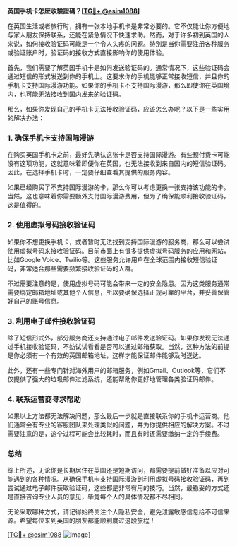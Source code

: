 **英国手机卡怎麽收驗證碼？[[TG💪+ @esim1088](https://t.me/s/esim1088)]**

在英国生活或者旅行时，拥有一张本地手机卡是非常必要的。它不仅能让你方便地与家人朋友保持联系，还能在紧急情况下快速求助。然而，对于许多初到英国的人来说，如何接收验证码可能是一个令人头疼的问题。特别是当你需要注册各种服务或验证账户时，验证码的接收方式直接影响你的使用体验。

首先，我们需要了解英国手机卡是如何发送验证码的。通常情况下，这些验证码会通过短信的形式发送到你的手机上。这要求你的手机能够正常接收短信，并且你的手机卡支持国际漫游功能。如果你的手机卡不支持国际漫游，那么即使你在英国境内，也可能无法接收到国内发来的验证码。

那么，如果你发现自己的手机卡无法接收验证码，应该怎么办呢？以下是一些实用的解决办法：

### 1. 确保手机卡支持国际漫游

在购买英国手机卡之前，最好先确认这张卡是否支持国际漫游。有些预付费卡可能没有这项功能，这就意味着即便你在英国，也无法接收到来自国内的短信验证码。因此，在选择手机卡时，一定要仔细查看其提供的服务内容。

如果已经购买了不支持国际漫游的卡，那么你可以考虑更换一张支持该功能的卡。当然，这也意味着你需要额外支付国际漫游费用，但为了确保能顺利接收验证码，这是值得的。

### 2. 使用虚拟号码接收验证码

如果你不想更换手机卡，或者暂时无法找到支持国际漫游的服务商，那么可以尝试使用虚拟号码来接收验证码。目前市面上有很多提供虚拟号码服务的应用和网站，比如Google Voice、Twilio等。这些服务允许用户在全球范围内接收短信验证码，非常适合那些需要频繁接收验证码的人群。

不过需要注意的是，使用虚拟号码可能会带来一定的安全隐患。因为这类服务通常需要绑定邮箱地址或其他个人信息，所以要确保选择正规可靠的平台，并妥善保管好自己的账号信息。

### 3. 利用电子邮件接收验证码

除了短信形式外，部分服务商还支持通过电子邮件发送验证码。如果你发现无法通过手机接收验证码，不妨试试看看是否可以通过邮箱获取。当然，这种方法的前提是你必须有一个有效的英国邮箱地址，这样才能保证邮件能够及时送达。

此外，还有一些专门针对海外用户的邮箱服务，例如Gmail、Outlook等，它们不仅提供了强大的垃圾邮件过滤系统，还能帮助你更好地管理各类验证码邮件。

### 4. 联系运营商寻求帮助

如果以上方法都无法解决问题，那么最后一步就是直接联系你的手机卡运营商。他们通常会有专业的客服团队来处理类似的问题，并为你提供相应的解决方案。不过需要注意的是，这个过程可能会比较耗时，而且有时还需要缴纳一定的手续费。

### 总结

综上所述，无论你是长期居住在英国还是短期访问，都需要提前做好准备以应对可能遇到的各种情况。从确保手机卡支持国际漫游到利用虚拟号码接收验证码，再到尝试通过电子邮件获取验证码，这些都是非常有用的技巧。当然，最稳妥的方式还是直接咨询专业人员的意见，毕竟每个人的具体情况都不尽相同。

无论采取哪种方式，请记得始终关注个人隐私安全，避免泄露敏感信息给不可信来源。希望每位来到英国的朋友都能顺利度过这段旅程！

[[TG💪+ @esim1088](https://t.me/s/esim1088) ![Image](https://i.postimg.cc/4NQfJmqS/Snipaste-2025-05-13-00-14-12.png)]